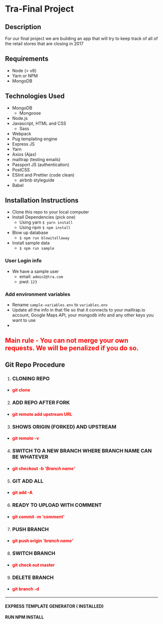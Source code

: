 # Tra-Final Project

## Description
For our final project we are building an app that will try to keep track of all of the retail stores that are closing in 2017

## Requirements
* Node (> v8)
* Yarn or NPM
* MongoDB

## Technologies Used
* MongoDB
    - Mongoose
* Node.js
* Javascript, HTML and CSS
    - Sass
* Webpack
* Pug templating engine
* Express JS
* Yarn
* Axios (Ajax)
* mailtrap (testing emails)
* Passport JS (authentication)
* PostCSS
* ESlint and Prettier (code clean)
    - airbnb styleguide
* Babel

## Installation Instructions
* Clone this repo to your local computer
* Install Dependencies (pick one)
    - Using yarn `$ yarn install`
    - Using npm `$ npm install`
* Blow up database
    - `$ npm run blowitallaway`
* Install sample data
    - `$ npm run sample`

### User Login info
* We have a sample user
    - email: `admin2@tra.com`
    - pwd: `123`

### Add environment variables
* Rename `sample-variables.env` to `variables.env`
* Update all the info in that file so that it connects to your mailtrap.io account, Google Maps API, your mongodb info and any other keys you want to use
*  
## <span style="color:red "> <strong> Main rule - You can not merge your own requests. We will be penalized if you do so.</strong> </span>

## Git Repo Procedure

1. ### CLONING REPO
 * ####  <span style="color:red"> git clone </span>

2. ### ADD REPO AFTER FORK
  * #### <span style="color:red"> git remote add upstream URL </span>

3. ### SHOWS ORIGIN (FORKED) AND UPSTREAM
  * #### <span style="color:red"> git remote -v </span>

4. ### SWITCH TO A NEW BRANCH WHERE BRANCH NAME CAN BE WHATEVER
  * #### <span style="color:red"> git checkout -b <em>'Branch name'</em> </span>

5. ### GIT ADD ALL
  * #### <span style="color:red"> git add -A </span>

6. ### READY TO UPLOAD WITH COMMENT
  * #### <span style="color:red"> git commit -m 'comment' </span>

7. ### PUSH BRANCH
  * #### <span style="color:red"> git push origin <em>'branch name' </em> </span>

8. ### SWITCH BRANCH
  * #### <span style="color:red"> git check out master </span>

9. ### DELETE BRANCH
  * #### <span style="color:red"> git branch -d </span>


-----------------------

#### EXPRESS TEMPLATE GENERATOR ( INSTALLED)

#### RUN NPM INSTALL
